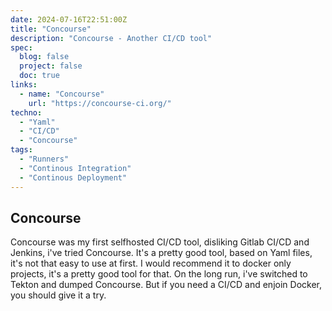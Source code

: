 ```yaml
---
date: 2024-07-16T22:51:00Z
title: "Concourse"
description: "Concourse - Another CI/CD tool"
spec:
  blog: false
  project: false
  doc: true
links:
  - name: "Concourse"
    url: "https://concourse-ci.org/"
techno:
  - "Yaml"
  - "CI/CD"
  - "Concourse"
tags:
  - "Runners"
  - "Continous Integration"
  - "Continous Deployment"
---
```


## Concourse

Concourse was my first selfhosted CI/CD tool, disliking Gitlab CI/CD and Jenkins, i've tried Concourse. It's a pretty good tool, based on Yaml files, it's not that easy to use at first. I would recommend it to docker only projects, it's a pretty good tool for that. On the long run, i've switched to Tekton and dumped Concourse. But if you need a CI/CD and enjoin Docker, you should give it a try.
